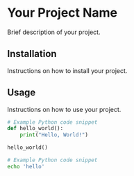 # Your Project Name

Brief description of your project.

## Installation

Instructions on how to install your project.

## Usage

Instructions on how to use your project.

```python
# Example Python code snippet
def hello_world():
    print("Hello, World!")

hello_world()
```
```bash
# Example Python code snippet
echo 'hello'
```
